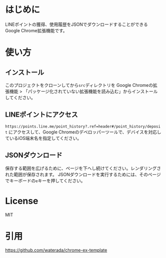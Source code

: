 # はじめに
LINEポイントの獲得、使用履歴をJSONでダウンロードすることができるGoogle Chrome拡張機能です。

# 使い方

## インストール
このプロジェクトをクローンしてから``src``ディレクトリを
Google Chromeの拡張機能 > 「パッケージ化されていない拡張機能を読み込む」からインストールしてください。

## LINEポイントにアクセス
``https://points.line.me/point_history?.ref=header#/point_history/deposit``
にアクセスして、Google Chromeのデベロッパーツールで、デバイスを対応しているiOS端末名を指定してください。

## JSONダウンロード
保存する範囲を広げるために、ページを下へし続けてください。レンダリングされた範囲が保存されます。
JSONダウンロードを実行するためには、そのページでキーボードの``e``キーを押してください。

# License

MIT

# 引用
https://github.com/waterada/chrome-ex-template
